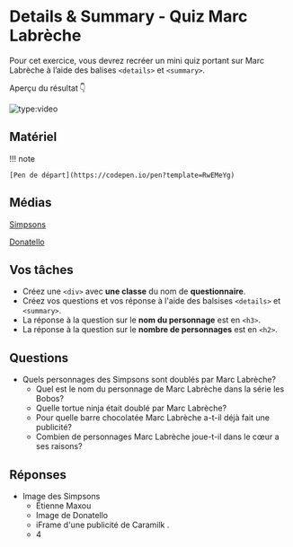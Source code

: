 # Details & Summary - Quiz Marc Labrèche
Pour cet exercice, vous devrez recréer un mini quiz portant sur Marc Labrèche à l’aide des balises `<details>` et `<summary>`.

Aperçu du résultat 👇

![type:video](https://github.com/user-attachments/assets/75ea1e87-0e0f-47a7-9fa7-225f1a7deb57)



## Matériel

!!! note

    [Pen de départ](https://codepen.io/pen?template=RwEMeYg)


## Médias

[Simpsons](https://github.com/user-attachments/files/17175377/simpsons.webp.zip)

[Donatello](https://github.com/user-attachments/files/17175378/donatello.webp.zip)



## Vos tâches


- Créez une `<div>` avec **une classe** du nom de **questionnaire**.
- Créez vos questions et vos réponse à l'aide des balsises `<details>` et `<summary>`.
- La réponse à la question sur le **nom du personnage** est en `<h3>`.
- La réponse à la question sur le **nombre de personnages** est en `<h2>`.


## Questions

* Quels personnages des Simpsons sont doublés par Marc Labrèche?
  * Quel est le nom du personnage de Marc Labrèche dans la série les Bobos?
  * Quelle tortue ninja était doublé par Marc Labrèche?
  * Pour quelle barre chocolatée Marc Labrèche a-t-il déjà fait une publicité?
  * Combien de personnages Marc Labrèche joue-t-il dans le cœur a ses raisons?

## Réponses

* Image des Simpsons
  * Étienne Maxou
  * Image de Donatello
  * iFrame d'une publicité de Caramilk .
  * 4
